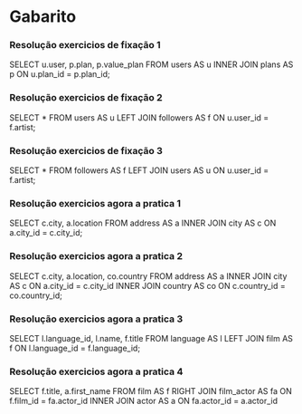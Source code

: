# Gabarito

### Resolução exercicios de fixação 1
  SELECT u.user, p.plan, p.value_plan FROM users AS u
  INNER JOIN plans AS p
  ON u.plan_id = p.plan_id;

### Resolução exercicios de fixação 2
  SELECT * FROM users AS u
  LEFT JOIN followers AS f
  ON u.user_id = f.artist;

### Resolução exercicios de fixação 3
  SELECT * FROM followers AS f
  LEFT JOIN users AS u
  ON u.user_id = f.artist;

### Resolução exercicios agora a pratica 1
  SELECT c.city, a.location FROM address AS a
  INNER JOIN city AS c
  ON a.city_id = c.city_id;

### Resolução exercicios agora a pratica 2
  SELECT c.city, a.location, co.country FROM address AS a
  INNER JOIN city AS c
  ON a.city_id = c.city_id
  INNER JOIN country AS co
  ON c.country_id = co.country_id;

### Resolução exercicios agora a pratica 3
  SELECT l.language_id, l.name, f.title FROM language AS l
  LEFT JOIN film AS f
  ON l.language_id = f.language_id;

### Resolução exercicios agora a pratica 4
  SELECT f.title, a.first_name FROM film AS f
  RIGHT JOIN film_actor AS fa
  ON f.film_id = fa.actor_id
  INNER JOIN actor AS a
  ON fa.actor_id = a.actor_id
